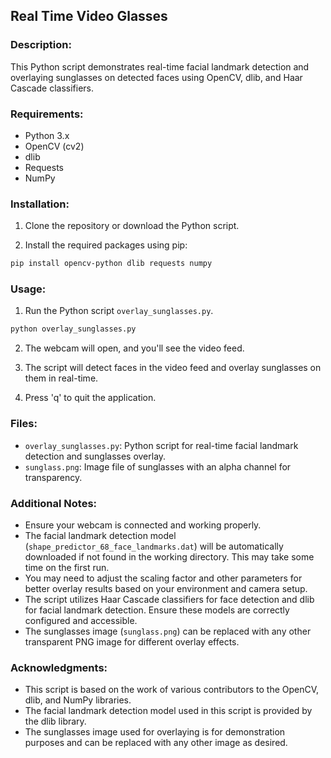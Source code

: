 ## Real Time Video Glasses

### Description:
This Python script demonstrates real-time facial landmark detection and overlaying sunglasses on detected faces using OpenCV, dlib, and Haar Cascade classifiers.

### Requirements:
- Python 3.x
- OpenCV (cv2)
- dlib
- Requests
- NumPy

### Installation:

1. Clone the repository or download the Python script.

2. Install the required packages using pip:

```bash
pip install opencv-python dlib requests numpy
```

### Usage:

1. Run the Python script `overlay_sunglasses.py`.

```bash
python overlay_sunglasses.py
```

2. The webcam will open, and you'll see the video feed.

3. The script will detect faces in the video feed and overlay sunglasses on them in real-time.

4. Press 'q' to quit the application.

### Files:

- `overlay_sunglasses.py`: Python script for real-time facial landmark detection and sunglasses overlay.
- `sunglass.png`: Image file of sunglasses with an alpha channel for transparency.

### Additional Notes:
- Ensure your webcam is connected and working properly.
- The facial landmark detection model (`shape_predictor_68_face_landmarks.dat`) will be automatically downloaded if not found in the working directory. This may take some time on the first run.
- You may need to adjust the scaling factor and other parameters for better overlay results based on your environment and camera setup.
- The script utilizes Haar Cascade classifiers for face detection and dlib for facial landmark detection. Ensure these models are correctly configured and accessible.
- The sunglasses image (`sunglass.png`) can be replaced with any other transparent PNG image for different overlay effects.

### Acknowledgments:
- This script is based on the work of various contributors to the OpenCV, dlib, and NumPy libraries.
- The facial landmark detection model used in this script is provided by the dlib library.
- The sunglasses image used for overlaying is for demonstration purposes and can be replaced with any other image as desired.
